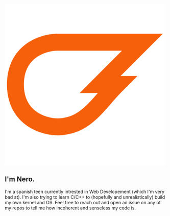 ![Nero Icon](./Icon.png)

## I'm Nero.

I'm a spanish teen currently intrested in Web Developement (which I'm very bad at). I'm also trying to learn C/C++ to (hopefully and unrealistically) build my own kernel and OS. Feel free to reach out and open an issue on any of my repos to tell me how incoherent and senseless my code is.
